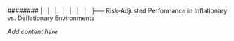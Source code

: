 ######## |   |   |   |   |   |   |   ├── Risk-Adjusted Performance in Inflationary vs. Deflationary Environments

*Add content here*